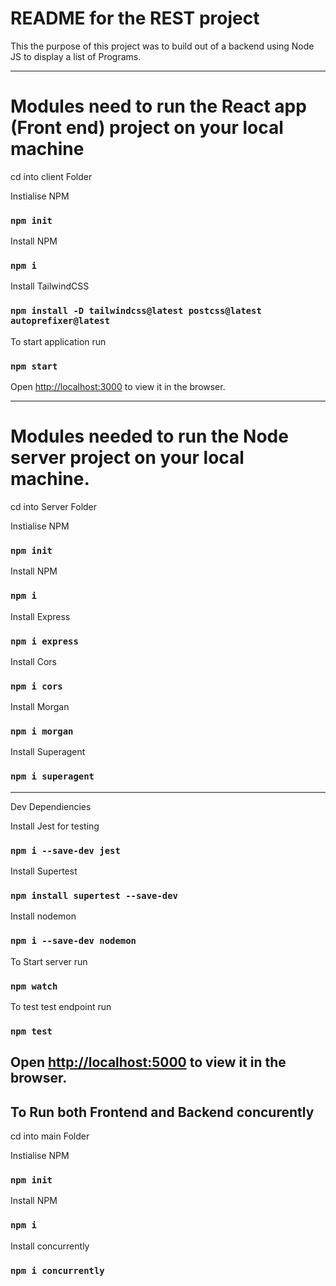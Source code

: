 # README for the REST project

This the purpose of this project was to build out of a backend using Node JS to display a list of Programs.

---

# Modules need to run the React app (Front end) project on your local machine
cd into client Folder

Instialise NPM 

### `npm init`

Install NPM 

### `npm i`

Install TailwindCSS 

### `npm install -D tailwindcss@latest postcss@latest autoprefixer@latest`

To start application run 

### `npm start`

Open [http://localhost:3000](http://localhost:3000) to view it in the browser.

---
# Modules needed to run the Node server project on your local machine. 
cd into Server Folder

Instialise NPM 

### `npm init`

Install NPM 

### `npm i`

Install Express 

### `npm i express`

Install Cors

### `npm i cors`

Install Morgan

### `npm i morgan`

Install Superagent 

### `npm i superagent`
---
Dev Dependiencies 

Install Jest for testing 

### `npm i --save-dev jest`

Install Supertest

### `npm install supertest --save-dev`

Install nodemon

### `npm i --save-dev nodemon`

To Start server run
### `npm watch`

To test test endpoint run 

### `npm test`

Open [http://localhost:5000](http://localhost:5000) to view it in the browser.
---
## To Run both Frontend and Backend concurently

cd into main Folder

Instialise NPM 

### `npm init`

Install NPM 

### `npm i`

Install concurrently

### `npm i concurrently`


